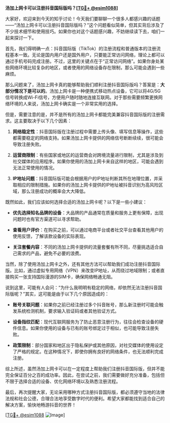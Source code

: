**汤加上网卡可以注册抖音国际版吗？[[TG💪+ @esim1088](https://t.me/s/esim1088)]**

大家好，欢迎来到今天的知乎讨论！今天我们要聊聊一个很多人都感兴趣的话题——“汤加上网卡可以注册抖音国际版吗？”这个问题看似简单，但其实背后涉及了不少技术细节和使用技巧。如果你也对这个话题感兴趣，不妨继续读下去，咱们一起来探讨一下。

首先，我们得明确一点：抖音国际版（TikTok）的注册流程和普通版本的注册流程基本一致。无论是国内用户还是国外用户，只要能正常访问网络，理论上都可以通过手机号码完成注册。不过，这里的关键点在于“正常访问网络”。如果你身处某些网络环境比较复杂的地区，或者使用的网络设备存在限制，那么可能会遇到一些麻烦。

那么问题来了，汤加上网卡真的能够帮助我们顺利注册抖音国际版吗？答案是：**大部分情况下是可以的**。汤加上网卡是一种便携式移动热点设备，它可以将4G/5G信号转换成Wi-Fi信号，方便用户随时随地连接互联网。对于那些需要频繁更换网络环境的人来说，汤加上网卡确实是一个非常实用的选择。

但是，需要注意的是，并不是所有的汤加上网卡都能完美兼容抖音国际版的注册需求。这主要取决于以下几个因素：

1. **网络稳定性**：抖音国际版在注册过程中需要上传头像、填写信息等操作，这些都需要稳定的网络支持。如果汤加上网卡提供的网络信号断断续续，很可能会导致注册失败。
   
2. **运营商限制**：有些国家或地区的运营商会对跨境流量进行限制，尤其是涉及到社交媒体的应用程序。如果你使用的汤加上网卡来自这样的地区，可能会遇到无法正常使用的情况。

3. **IP地址问题**：抖音国际版可能会根据用户的IP地址判断其所在地理位置，并采取相应的限制措施。如果你的汤加上网卡提供的IP地址被抖音识别为高风险区域，那么注册成功的概率会大大降低。

既然如此，我们应该如何选择合适的汤加上网卡呢？以下是一些小建议：

- **优先选择知名品牌的设备**：大品牌的产品通常在质量和服务上更有保障，出现问题时也有官方渠道可以寻求帮助。
  
- **查看用户评价**：在购买之前，可以通过电商平台或者社交平台查看其他用户的使用反馈，了解该款设备的实际表现。

- **关注套餐内容**：不同的汤加上网卡提供的流量套餐有所不同，尽量挑选适合自己需求的产品，避免不必要的浪费。

当然，除了使用汤加上网卡之外，还有其他方法可以帮助我们成功注册抖音国际版。比如，通过虚拟专用网络（VPN）来改变IP地址，从而绕过地域限制；或者直接购买一张支持国际漫游的SIM卡，确保网络畅通无阻。

说到这里，可能有人会问：“为什么我明明有稳定的网络，却依然无法注册抖音国际版呢？”其实，这可能是由于以下几个原因造成的：

- **账号关联问题**：如果你之前已经注册过多个抖音账号，那么新注册时可能会触发系统检测机制，要求输入验证码或者其他验证方式。

- **设备指纹匹配**：现代互联网服务为了防止恶意注册行为，往往会检查设备的硬件信息。如果你使用的设备与已有的账号绑定过于相似，也可能导致注册失败。

- **政策限制**：部分国家和地区出于隐私保护或其他原因，对社交媒体的使用设定了严格的规定。在这种情况下，即使你拥有良好的网络条件，也无法顺利完成注册。

综上所述，虽然汤加上网卡可以在一定程度上帮助我们注册抖音国际版，但并不能完全保证百分之百的成功率。因此，在尝试之前，我们需要做好充分准备，包括但不限于选择合适的设备、优化网络环境以及熟悉注册流程。

最后，再次提醒大家，无论采用哪种方式注册抖音国际版，都必须遵守当地的法律法规和社会公德，合理合法地享受数字时代的便利。希望大家都能找到适合自己的解决方案，愉快地畅游抖音的世界！

[[TG💪+ @esim1088](https://t.me/s/esim1088) ![Image](https://i.postimg.cc/4NQfJmqS/Snipaste-2025-05-13-00-14-12.png)]